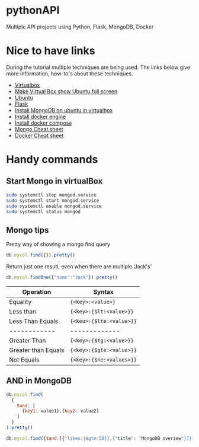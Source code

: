 # pythonAPI
Multiple API projects using Python, Flask, MongoDB, Docker

# Nice to have links
During the tutorial multiple techniques are being used. The links below give more information, how-to's about these techniques.
- [Virtualbox](https://www.virtualbox.org/)
- [Make Virtual Box show Ubuntu full screen](https://www.tecmint.com/install-virtualbox-guest-additions-in-ubuntu/)
- [Ubuntu](https://ubuntu.com/download/desktop)
- [Flask](https://www.fullstackpython.com/flask.html)
- [Install MongoDB on ubuntu in virtualbox](https://websiteforstudents.com/install-mongodb-on-ubuntu-18-04-lts-beta-server/)
- [Install docker engine](https://docs.docker.com/install/linux/docker-ce/ubuntu/)
- [Install docker compose](https://docs.docker.com/compose/install/)
- [Mongo Cheat sheet](https://github.com/pdkorf/pythonAPI/blob/master/ReferenceCards15-PDF.pdf)
- [Docker Cheat sheet](https://github.com/pdkorf/pythonAPI/blob/master/docker-cheat-sheet.pdf)

# Handy commands
## Start Mongo in virtualBox
```bash
sudo systemctl stop mongod.service
sudo systemctl start mongod.service
sudo systemctl enable mongod.service
sudo systemctl status mongod
```

## Mongo tips
Pretty way of showing a mongo find query
```js
db.mycol.find({}).pretty()
```

Return just one resutl, even when there are multiple 'Jack's' 
```js
db.mycol.findOne({"name":"Jack"}).pretty()
```

Operation | Syntax
------------ | -------------
Equality | ```{<key>:<value>}```
Less than | ```{<key>:{$lt:<value>}}```
Less Than Equals | ```{<keu>:{$lte:<value>}}```
------------ | -------------
Greater Than | ```{<key>:{$tg:<value>}}```
Greater than Equals | ```{<key>:{$gte:<value>}}```
Not Equals | ```{<key>:{$ne:<values>}}```

## AND in MongoDB
```js
db.mycol.find(
  {
    $and: [
      {key1: value1},{key2: value2}
    ]
  }
).pretty()

db.mycol.find({$and:[{"likes:{$gte:50}},{"title": "MongoDB overiew"}]}).pretty()
```
